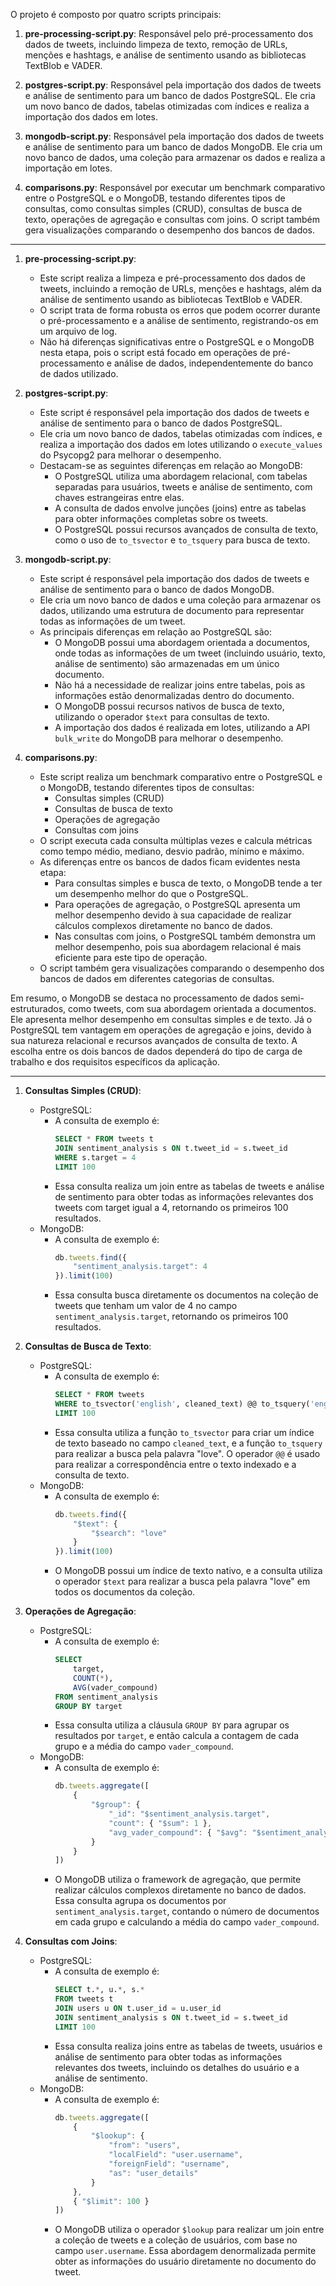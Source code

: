 O projeto é composto por quatro scripts principais:

1. **pre-processing-script.py**: Responsável pelo pré-processamento dos dados de tweets, incluindo limpeza de texto, remoção de URLs, menções e hashtags, e análise de sentimento usando as bibliotecas TextBlob e VADER.

2. **postgres-script.py**: Responsável pela importação dos dados de tweets e análise de sentimento para um banco de dados PostgreSQL. Ele cria um novo banco de dados, tabelas otimizadas com índices e realiza a importação dos dados em lotes.

3. **mongodb-script.py**: Responsável pela importação dos dados de tweets e análise de sentimento para um banco de dados MongoDB. Ele cria um novo banco de dados, uma coleção para armazenar os dados e realiza a importação em lotes.

4. **comparisons.py**: Responsável por executar um benchmark comparativo entre o PostgreSQL e o MongoDB, testando diferentes tipos de consultas, como consultas simples (CRUD), consultas de busca de texto, operações de agregação e consultas com joins. O script também gera visualizações comparando o desempenho dos bancos de dados.

---

1. **pre-processing-script.py**:
   - Este script realiza a limpeza e pré-processamento dos dados de tweets, incluindo a remoção de URLs, menções e hashtags, além da análise de sentimento usando as bibliotecas TextBlob e VADER.
   - O script trata de forma robusta os erros que podem ocorrer durante o pré-processamento e a análise de sentimento, registrando-os em um arquivo de log.
   - Não há diferenças significativas entre o PostgreSQL e o MongoDB nesta etapa, pois o script está focado em operações de pré-processamento e análise de dados, independentemente do banco de dados utilizado.

2. **postgres-script.py**:
   - Este script é responsável pela importação dos dados de tweets e análise de sentimento para o banco de dados PostgreSQL.
   - Ele cria um novo banco de dados, tabelas otimizadas com índices, e realiza a importação dos dados em lotes utilizando o `execute_values` do Psycopg2 para melhorar o desempenho.
   - Destacam-se as seguintes diferenças em relação ao MongoDB:
     - O PostgreSQL utiliza uma abordagem relacional, com tabelas separadas para usuários, tweets e análise de sentimento, com chaves estrangeiras entre elas.
     - A consulta de dados envolve junções (joins) entre as tabelas para obter informações completas sobre os tweets.
     - O PostgreSQL possui recursos avançados de consulta de texto, como o uso de `to_tsvector` e `to_tsquery` para busca de texto.

3. **mongodb-script.py**:
   - Este script é responsável pela importação dos dados de tweets e análise de sentimento para o banco de dados MongoDB.
   - Ele cria um novo banco de dados e uma coleção para armazenar os dados, utilizando uma estrutura de documento para representar todas as informações de um tweet.
   - As principais diferenças em relação ao PostgreSQL são:
     - O MongoDB possui uma abordagem orientada a documentos, onde todas as informações de um tweet (incluindo usuário, texto, análise de sentimento) são armazenadas em um único documento.
     - Não há a necessidade de realizar joins entre tabelas, pois as informações estão denormalizadas dentro do documento.
     - O MongoDB possui recursos nativos de busca de texto, utilizando o operador `$text` para consultas de texto.
     - A importação dos dados é realizada em lotes, utilizando a API `bulk_write` do MongoDB para melhorar o desempenho.

4. **comparisons.py**:
   - Este script realiza um benchmark comparativo entre o PostgreSQL e o MongoDB, testando diferentes tipos de consultas:
     - Consultas simples (CRUD)
     - Consultas de busca de texto
     - Operações de agregação
     - Consultas com joins
   - O script executa cada consulta múltiplas vezes e calcula métricas como tempo médio, mediano, desvio padrão, mínimo e máximo.
   - As diferenças entre os bancos de dados ficam evidentes nesta etapa:
     - Para consultas simples e busca de texto, o MongoDB tende a ter um desempenho melhor do que o PostgreSQL.
     - Para operações de agregação, o PostgreSQL apresenta um melhor desempenho devido à sua capacidade de realizar cálculos complexos diretamente no banco de dados.
     - Nas consultas com joins, o PostgreSQL também demonstra um melhor desempenho, pois sua abordagem relacional é mais eficiente para este tipo de operação.
   - O script também gera visualizações comparando o desempenho dos bancos de dados em diferentes categorias de consultas.

Em resumo, o MongoDB se destaca no processamento de dados semi-estruturados, como tweets, com sua abordagem orientada a documentos. Ele apresenta melhor desempenho em consultas simples e de texto. Já o PostgreSQL tem vantagem em operações de agregação e joins, devido à sua natureza relacional e recursos avançados de consulta de texto. A escolha entre os dois bancos de dados dependerá do tipo de carga de trabalho e dos requisitos específicos da aplicação.

---

1. **Consultas Simples (CRUD)**:
   - PostgreSQL:
     - A consulta de exemplo é:
       ```sql
       SELECT * FROM tweets t
       JOIN sentiment_analysis s ON t.tweet_id = s.tweet_id
       WHERE s.target = 4
       LIMIT 100
       ```
     - Essa consulta realiza um join entre as tabelas de tweets e análise de sentimento para obter todas as informações relevantes dos tweets com target igual a 4, retornando os primeiros 100 resultados.
   - MongoDB:
     - A consulta de exemplo é:
       ```javascript
       db.tweets.find({
           "sentiment_analysis.target": 4
       }).limit(100)
       ```
     - Essa consulta busca diretamente os documentos na coleção de tweets que tenham um valor de 4 no campo `sentiment_analysis.target`, retornando os primeiros 100 resultados.

2. **Consultas de Busca de Texto**:
   - PostgreSQL:
     - A consulta de exemplo é:
       ```sql
       SELECT * FROM tweets
       WHERE to_tsvector('english', cleaned_text) @@ to_tsquery('english', 'love')
       LIMIT 100
       ```
     - Essa consulta utiliza a função `to_tsvector` para criar um índice de texto baseado no campo `cleaned_text`, e a função `to_tsquery` para realizar a busca pela palavra "love". O operador `@@` é usado para realizar a correspondência entre o texto indexado e a consulta de texto.
   - MongoDB:
     - A consulta de exemplo é:
       ```javascript
       db.tweets.find({
           "$text": {
               "$search": "love"
           }
       }).limit(100)
       ```
     - O MongoDB possui um índice de texto nativo, e a consulta utiliza o operador `$text` para realizar a busca pela palavra "love" em todos os documentos da coleção.

3. **Operações de Agregação**:
   - PostgreSQL:
     - A consulta de exemplo é:
       ```sql
       SELECT 
           target,
           COUNT(*),
           AVG(vader_compound)
       FROM sentiment_analysis
       GROUP BY target
       ```
     - Essa consulta utiliza a cláusula `GROUP BY` para agrupar os resultados por `target`, e então calcula a contagem de cada grupo e a média do campo `vader_compound`.
   - MongoDB:
     - A consulta de exemplo é:
       ```javascript
       db.tweets.aggregate([
           {
               "$group": {
                   "_id": "$sentiment_analysis.target",
                   "count": { "$sum": 1 },
                   "avg_vader_compound": { "$avg": "$sentiment_analysis.vader_compound" }
               }
           }
       ])
       ```
     - O MongoDB utiliza o framework de agregação, que permite realizar cálculos complexos diretamente no banco de dados. Essa consulta agrupa os documentos por `sentiment_analysis.target`, contando o número de documentos em cada grupo e calculando a média do campo `vader_compound`.

4. **Consultas com Joins**:
   - PostgreSQL:
     - A consulta de exemplo é:
       ```sql
       SELECT t.*, u.*, s.*
       FROM tweets t
       JOIN users u ON t.user_id = u.user_id
       JOIN sentiment_analysis s ON t.tweet_id = s.tweet_id
       LIMIT 100
       ```
     - Essa consulta realiza joins entre as tabelas de tweets, usuários e análise de sentimento para obter todas as informações relevantes dos tweets, incluindo os detalhes do usuário e a análise de sentimento.
   - MongoDB:
     - A consulta de exemplo é:
       ```javascript
       db.tweets.aggregate([
           {
               "$lookup": {
                   "from": "users",
                   "localField": "user.username",
                   "foreignField": "username",
                   "as": "user_details"
               }
           },
           { "$limit": 100 }
       ])
       ```
     - O MongoDB utiliza o operador `$lookup` para realizar um join entre a coleção de tweets e a coleção de usuários, com base no campo `user.username`. Essa abordagem denormalizada permite obter as informações do usuário diretamente no documento do tweet.
